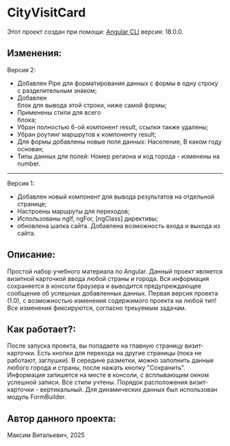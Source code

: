 # CityVisitCard

Этот проект создан при помощи: [Angular CLI](https://github.com/angular/angular-cli) версия: 18.0.0.

## Изменения:

Версия 2:
* Добавлен Pipe для форматирования данных с формы в одну строку с разделительным знаком;
* Добавлен <div> блок для вывода этой строки, ниже самой формы;
* Применены стили для всего <div> блока;
* Убран полностью 6-ой компонент result, ссылки также удалены;
* Убран роутинг маршрутов к компоненту result;
* Для формы добавлены новые поля данных: Население, В каком году основан;
* Типы данных для полей: Номер региона и код города - изменены на number.
-------------------------------------------------------------------------
Версия 1:
* Добавлен новый компонент для вывода результатов на отдельной странице;
* Настроены маршруты для переходов;
* Использованы ngIf, ngFor, [ngClass] директивы;
* обновлена шапка сайта. Добавлена возможность входа и выхода из сайта.

## Описание:

Простой набор учебного материала по Angular. Данный проект является визитной карточкой ввода любой страны и города. Вся информация сохраняется в консоли браузера и выводится предупреждающее сообщение об успешных добавленных данных. Первая версия проекта (1.0), с возможностью изменения содержимого проекта на любой тип! Все изменения фиксируются, согласно треьуемым задачам.

## Как работает?:

После запуска проекта, вы попадаете на главную страницу визит-карточки. Есть кнопки для перехода на другие страницы (пока не работают, заглушки). В середине разметки, можно заполнить данные любого города и страны, после нажать кнопку "Сохранить". Информация запишется на месте в консоли, с всплывающим окном успешной записи. Все стили учтены. Порядок расположения визит-карточки - вертикальный.  Для динамических данных был использован модуль FormBuilder.

## Автор данного проекта:
Максим Витальевич, 2025





